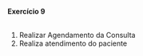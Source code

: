 <b>Exercício 9</b>
<br>
<br>
1.	Realizar Agendamento da Consulta <br>
2.	Realiza atendimento do paciente
